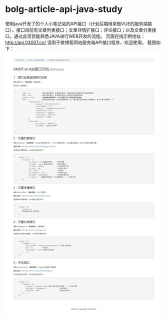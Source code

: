 # bolg-article-api-java-study
使用java开发了的个人小笔记站的API接口（计划后期用来做VUE的服务端接口）。接口目前有文章列表接口；文章详情扩接口；评论接口；以及文章分类接口。通过此项目能熟悉JAVA进行WEB开发的流程。
页面在线示例地址：http://api.04007.cn/  适用于做博客网站服务端API接口程序，欢迎使用。
截图如下：
<img src="https://github.com/KermitCode/bolg-article-api-java-study/blob/master/%E6%8E%A5%E5%8F%A3%E5%88%97%E8%A1%A8%E9%A1%B5%E6%88%AA%E5%9B%BEapi.04007.cn.jpg?raw=true" >
